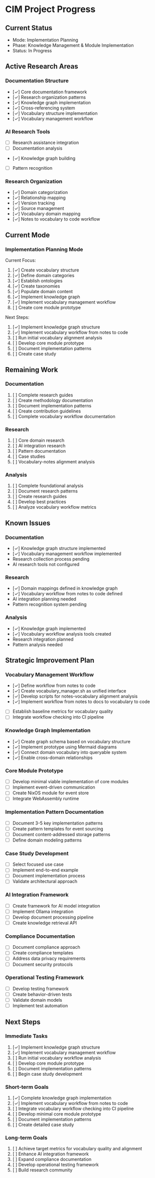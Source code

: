 # CIM Project Progress

## Current Status
- Mode: Implementation Planning
- Phase: Knowledge Management & Module Implementation
- Status: In Progress

## Active Research Areas

### Documentation Structure
- [✓] Core documentation framework
- [✓] Research organization patterns
- [✓] Knowledge graph implementation
- [✓] Cross-referencing system
- [✓] Vocabulary structure implementation
- [✓] Vocabulary management workflow

### AI Research Tools
- [ ] Research assistance integration
- [ ] Documentation analysis
- [✓] Knowledge graph building
- [ ] Pattern recognition

### Research Organization
- [✓] Domain categorization
- [✓] Relationship mapping
- [✓] Version tracking
- [✓] Source management
- [✓] Vocabulary domain mapping
- [✓] Notes to vocabulary to code workflow

## Current Mode

### Implementation Planning Mode
Current Focus:
1. [✓] Create vocabulary structure
2. [✓] Define domain categories
3. [✓] Establish ontologies
4. [✓] Create taxonomies
5. [✓] Populate domain content
6. [✓] Implement knowledge graph
7. [✓] Implement vocabulary management workflow
8. [ ] Create core module prototype

Next Steps:
1. [✓] Implement knowledge graph structure
2. [✓] Implement vocabulary workflow from notes to code
3. [ ] Run initial vocabulary alignment analysis
4. [ ] Develop core module prototype
5. [ ] Document implementation patterns
6. [ ] Create case study

## Remaining Work

### Documentation
1. [ ] Complete research guides
2. [ ] Create methodology documentation
3. [ ] Document implementation patterns
4. [ ] Create contribution guidelines
5. [ ] Complete vocabulary workflow documentation

### Research
1. [ ] Core domain research
2. [ ] AI integration research
3. [ ] Pattern documentation
4. [ ] Case studies
5. [ ] Vocabulary-notes alignment analysis

### Analysis
1. [ ] Complete foundational analysis
2. [ ] Document research patterns
3. [ ] Create research guides
4. [ ] Develop best practices
5. [ ] Analyze vocabulary workflow metrics

## Known Issues

### Documentation
- [✓] Knowledge graph structure implemented
- [✓] Vocabulary management workflow implemented
- Research collection process pending
- AI research tools not configured

### Research
- [✓] Domain mappings defined in knowledge graph
- [✓] Vocabulary workflow from notes to code defined
- AI integration planning needed
- Pattern recognition system pending

### Analysis
- [✓] Knowledge graph implemented
- [✓] Vocabulary workflow analysis tools created
- Research integration planned
- Pattern analysis needed

## Strategic Improvement Plan

### Vocabulary Management Workflow
- [✓] Define workflow from notes to code
- [✓] Create vocabulary_manager.sh as unified interface
- [✓] Develop scripts for notes-vocabulary alignment analysis
- [✓] Implement workflow from notes to docs to vocabulary to code
- [ ] Establish baseline metrics for vocabulary quality
- [ ] Integrate workflow checking into CI pipeline

### Knowledge Graph Implementation
- [✓] Create graph schema based on vocabulary structure
- [✓] Implement prototype using Mermaid diagrams
- [✓] Connect domain vocabulary into queryable system
- [✓] Enable cross-domain relationships

### Core Module Prototype
- [ ] Develop minimal viable implementation of core modules
- [ ] Implement event-driven communication
- [ ] Create NixOS module for event store
- [ ] Integrate WebAssembly runtime

### Implementation Pattern Documentation
- [ ] Document 3-5 key implementation patterns
- [ ] Create pattern templates for event sourcing
- [ ] Document content-addressed storage patterns
- [ ] Define domain modeling patterns

### Case Study Development
- [ ] Select focused use case
- [ ] Implement end-to-end example
- [ ] Document implementation process
- [ ] Validate architectural approach

### AI Integration Framework
- [ ] Create framework for AI model integration
- [ ] Implement Ollama integration
- [ ] Develop document processing pipeline
- [ ] Create knowledge retrieval API

### Compliance Documentation
- [ ] Document compliance approach
- [ ] Create compliance templates
- [ ] Address data privacy requirements
- [ ] Document security protocols

### Operational Testing Framework
- [ ] Develop testing framework
- [ ] Create behavior-driven tests
- [ ] Validate domain models
- [ ] Implement test automation

## Next Steps

### Immediate Tasks
1. [✓] Implement knowledge graph structure
2. [✓] Implement vocabulary management workflow
3. [ ] Run initial vocabulary workflow analysis
4. [ ] Develop core module prototype
5. [ ] Document implementation patterns
6. [ ] Begin case study development

### Short-term Goals
1. [✓] Complete knowledge graph implementation
2. [✓] Implement vocabulary workflow from notes to code
3. [ ] Integrate vocabulary workflow checking into CI pipeline
4. [ ] Develop minimal core module prototype
5. [ ] Document implementation patterns
6. [ ] Create detailed case study

### Long-term Goals
1. [ ] Achieve target metrics for vocabulary quality and alignment
2. [ ] Enhance AI integration framework
3. [ ] Expand compliance documentation
4. [ ] Develop operational testing framework
5. [ ] Build research community 